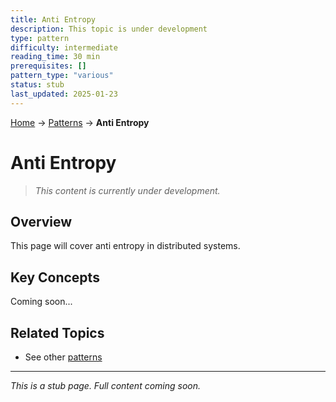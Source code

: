 ```yaml
---
title: Anti Entropy
description: This topic is under development
type: pattern
difficulty: intermediate
reading_time: 30 min
prerequisites: []
pattern_type: "various"
status: stub
last_updated: 2025-01-23
---
```


<!-- Navigation -->
[Home](../index.md) → [Patterns](index.md) → **Anti Entropy**

# Anti Entropy

> *This content is currently under development.*

## Overview

This page will cover anti entropy in distributed systems.

## Key Concepts

Coming soon...

## Related Topics

- See other [patterns](index.md)

---

*This is a stub page. Full content coming soon.*

